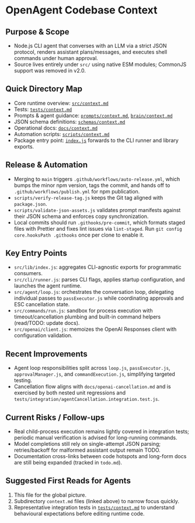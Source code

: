 # OpenAgent Codebase Context

## Purpose & Scope

- Node.js CLI agent that converses with an LLM via a strict JSON protocol, renders assistant plans/messages, and executes shell commands under human approval.
- Source lives entirely under `src/` using native ESM modules; CommonJS support was removed in v2.0.

## Quick Directory Map

- Core runtime overview: [`src/context.md`](src/context.md)
- Tests: [`tests/context.md`](tests/context.md)
- Prompts & agent guidance: [`prompts/context.md`](prompts/context.md), [`brain/context.md`](brain/context.md)
- JSON schema definitions: [`schemas/context.md`](schemas/context.md)
- Operational docs: [`docs/context.md`](docs/context.md)
- Automation scripts: [`scripts/context.md`](scripts/context.md)
- Package entry point: [`index.js`](index.js) forwards to the CLI runner and library exports.

## Release & Automation

- Merging to `main` triggers `.github/workflows/auto-release.yml`, which bumps the minor npm version, tags the commit, and hands off to `.github/workflows/publish.yml` for npm publication.
- `scripts/verify-release-tag.js` keeps the Git tag aligned with `package.json`.
- `scripts/validate-json-assets.js` validates prompt manifests against their JSON schema and enforces copy synchronization.
- Local commits should run `.githooks/pre-commit`, which formats staged files with Prettier and fixes lint issues via `lint-staged`. Run `git config core.hooksPath .githooks` once per clone to enable it.

## Key Entry Points

- `src/lib/index.js`: aggregates CLI-agnostic exports for programmatic consumers.
- `src/cli/runner.js`: parses CLI flags, applies startup configuration, and launches the agent runtime.
- `src/agent/loop.js`: orchestrates the conversation loop, delegating individual passes to `passExecutor.js` while coordinating approvals and ESC cancellation state.
- `src/commands/run.js`: sandbox for process execution with timeout/cancellation plumbing and built-in command helpers (read/TODO: update docs).
- `src/openai/client.js`: memoizes the OpenAI Responses client with configuration validation.

## Recent Improvements

- Agent loop responsibilities split across `loop.js`, `passExecutor.js`, `approvalManager.js`, and `commandExecution.js`, simplifying targeted testing.
- Cancellation flow aligns with `docs/openai-cancellation.md` and is exercised by both nested unit regressions and `tests/integration/agentCancellation.integration.test.js`.

## Current Risks / Follow-ups

- Real child-process execution remains lightly covered in integration tests; periodic manual verification is advised for long-running commands.
- Model completions still rely on single-attempt JSON parsing; retries/backoff for malformed assistant output remain TODO.
- Documentation cross-links between code hotspots and long-form docs are still being expanded (tracked in `todo.md`).

## Suggested First Reads for Agents

1. This file for the global picture.
2. Subdirectory `context.md` files (linked above) to narrow focus quickly.
3. Representative integration tests in [`tests/context.md`](tests/context.md) to understand behavioural expectations before editing runtime code.
